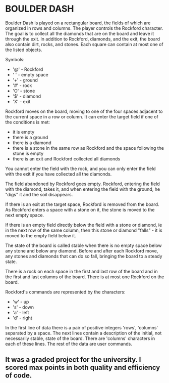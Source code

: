 # BOULDER DASH

Boulder Dash is played on a rectangular board, the fields of which are organized in rows and columns. The player controls the Rockford character. The goal is to collect all the diamonds that are on the board and leave it through the exit. In addition to Rockford, diamonds, and the exit, the board also contain dirt, rocks, and stones. Each square can contain at most one of the listed objects.

Symbols:
* '@' - Rockford
* ' ' - empty space
* '+' - ground
* '#' - rock
* 'O' - stone
* '$' - diamond
* 'X' - exit

Rockford moves on the board, moving to one of the four spaces adjacent to the current space in a row or column. It can enter the target field if one of the conditions is met:
* it is empty
* there is a ground
* there is a diamond
* there is a stone in the same row as Rockford and the space following the stone is empty
* there is an exit and Rockford collected all diamonds

You cannot enter the field with the rock, and you can only enter the field with the exit if you have collected all the diamonds.

The field abandoned by Rockford goes empty. Rockford, entering the field with the diamond, takes it, and when entering the field with the ground, he "digs" it and the soil disappears.

If there is an exit at the target space, Rockford is removed from the board. As Rockford enters a space with a stone on it, the stone is moved to the next empty space.

If there is an empty field directly below the field with a stone or diamond, ie in the next row of the same column, then this stone or diamond "falls" - it is moved to the empty field below it.

The state of the board is called stable when there is no empty space below any stone and below any diamond. Before and after each Rockford move, any stones and diamonds that can do so fall, bringing the board to a steady state.

There is a rock on each space in the first and last row of the board and in the first and last columns of the board. There is at most one Rockford on the board.

Rockford's commands are represented by the characters:
* 'w' - up
* 's' - down
* 'a' - left
* 'd' - right

In the first line of data there is a pair of positive integers 'rows', 'columns' separated by a space. The next lines contain a description of the initial, not necessarily stable, state of the board. There are 'columns' characters in each of these lines. The rest of the data are user commands.

## It was a graded project for the university. I scored max points in both quality and efficiency of code.
